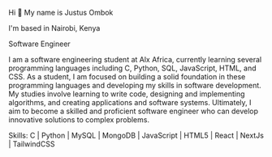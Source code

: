 Hi 👋 My name is Justus Ombok		

I'm based in Nairobi, Kenya

Software Engineer

I am a software engineering student at Alx Africa, currently learning several programming languages including C, Python, SQL, JavaScript, HTML, and CSS. As a student, I am focused on building a solid foundation in these programming languages and developing my skills in software development. My studies involve learning to write code, designing and implementing algorithms, and creating applications and software systems. Ultimately, I aim to become a skilled and proficient software engineer who can develop innovative solutions to complex problems.

Skills:	
C | Python | MySQL | MongoDB | JavaScript | HTML5 | React | NextJs | TailwindCSS

